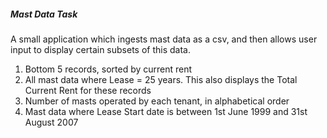 ##### Mast Data Task

A small application which ingests mast data as a csv, and then allows user input to display certain subsets of this data. 

1. Bottom 5 records, sorted by current rent
2. All mast data where Lease = 25 years. This also displays the Total Current Rent for these records
3. Number of masts operated by each tenant, in alphabetical order
4. Mast data where Lease Start date is between 1st June 1999 and 31st August 2007


